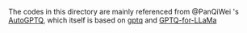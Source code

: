 The codes in this directory are mainly referenced from @PanQiWei 's [AutoGPTQ](https://github.com/PanQiWei/AutoGPTQ), which itself is based on [gptq](https://github.com/IST-DASLab/gptq) and [GPTQ-for-LLaMa](https://github.com/qwopqwop200/GPTQ-for-LLaMa/tree/cuda)